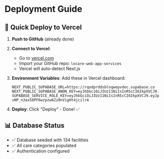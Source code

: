 # Deployment Guide

## 🚀 Quick Deploy to Vercel

1. **Push to GitHub** (already done)
2. **Connect to Vercel**:
   - Go to [vercel.com](https://vercel.com)
   - Import your GitHub repo: `locare-web-app-services`
   - Vercel will auto-detect Next.js

3. **Environment Variables**:
   Add these in Vercel dashboard:
   ```
   NEXT_PUBLIC_SUPABASE_URL=https://rqodprddsblnqwepvdec.supabase.co
   NEXT_PUBLIC_SUPABASE_ANON_KEY=eyJhbGciOiJIUzI1NiIsInR5cCI6IkpXVCJ9.eyJpc3MiOiJzdXBhYmFzZSIsInJlZiI6InJxb2RwcmRkc2JsbnF3ZXB2ZGVjIiwicm9sZSI6ImFub24iLCJpYXQiOjE3NTM0NDIzMTcsImV4cCI6MjA2OTAxODMxN30.prC_i0hgB_ypSAiypRqXhd1yv_XRyYl8h_UvUyFotKI
   SUPABASE_SERVICE_ROLE_KEY=eyJhbGciOiJIUzI1NiIsInR5cCI6IkpXVCJ9.eyJpc3MiOiJzdXBhYmFzZSIsInJlZiI6InJxb2RwcmRkc2JsbnF3ZXB2ZGVjIiwicm9sZSI6InNlcnZpY2Vfcm9sZSIsImlhdCI6MTc1MzQ0MjMxNywiZXhwIjoyMDY5MDE4MzE3fQ.u7y36Fy-vNP_n3ax58PF6wzpzw6Zz0nVigHt4jcilrA
   ```

4. **Deploy**: Click "Deploy" - Done! ✅

## 📊 Database Status
- ✅ Database seeded with 134 facilities
- ✅ All care categories populated
- ✅ Authentication configured